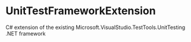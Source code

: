 # UnitTestFrameworkExtension
C# extension of the existing Microsoft.VisualStudio.TestTools.UnitTesting .NET framework

